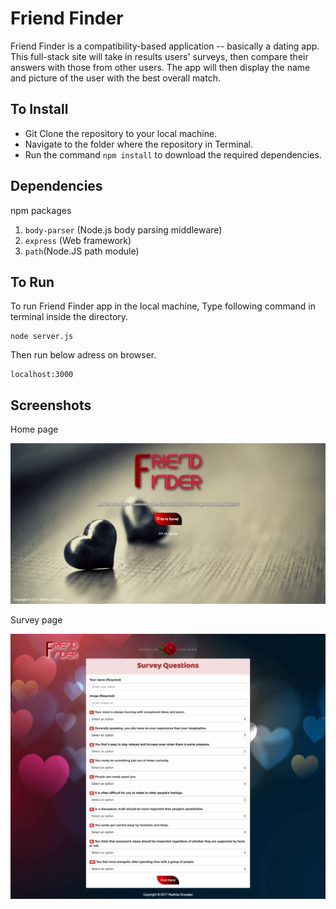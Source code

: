 # Friend Finder
Friend Finder is a compatibility-based application -- basically a dating app. This full-stack site will take in results users' surveys, then compare their answers with those from other users. The app will then display the name and picture of the user with the best overall match. 

## To Install
* Git Clone the repository to your local machine.
* Navigate to the folder where the repository in Terminal.
* Run the command `npm install` to download the required dependencies.

## Dependencies
npm packages
1. `body-parser` (Node.js body parsing middleware)
1. `express` (Web framework)
1. `path`(Node.JS path module)

## To Run

To run Friend Finder app in the local machine, Type following command in terminal inside the directory.
	
    node server.js
    
Then run below adress on browser.

	localhost:3000

    
## Screenshots

Home page

![home-page](/screenshots/home-page.png?raw=true)

Survey page

![survey-page](/screenshots/survey-page.png?raw=true)
